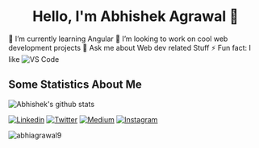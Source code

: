 <h1 align="center"> Hello, I'm Abhishek Agrawal 👋 </h1>

🌱 I’m currently learning Angular
👯 I’m looking to work on cool web development projects
💬 Ask me about Web dev related Stuff
⚡ Fun fact: I like ![VS Code](http://img.shields.io/badge/-VS%20Code-007ACC?style=flat-square&logo=visual-studio-code&logoColor=ffffff)

## Some Statistics About Me

![Abhishek's github stats](https://github-readme-stats.vercel.app/api?username=abhiagrawal9&&show_icons=true&title_color=ffffff&icon_color=bb2acf&text_color=daf7dc&bg_color=151515)<br>

[![Linkedin](https://img.shields.io/badge/LinkedIn-blue.svg?style=for-the-badge&logo=linkedin)](https://www.linkedin.com/in/abhiagrawal9/) [![Twitter](https://img.shields.io/badge/Twitter-skyblue.svg?style=for-the-badge&logo=twitter)](https://twitter.com/abhiagrawal27) [![Medium](https://img.shields.io/badge/medium-black.svg?style=for-the-badge&logo=medium)](https://medium.com/@abhi2703agrawal) [![Instagram](https://img.shields.io/badge/Instagram-gray.svg?style=for-the-badge&logo=instagram)](https://www.instagram.com/abhiagrawal_27/)

<p align="left"> <img src="https://komarev.com/ghpvc/?username=abhiagrawal9" alt="abhiagrawal9" /> </p>
